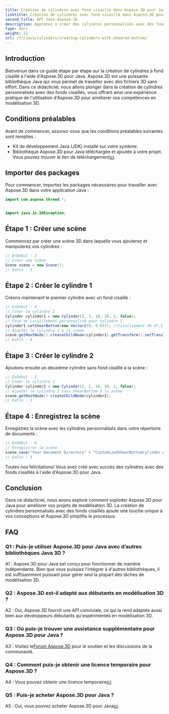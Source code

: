 ```yaml
---
title: Création de cylindres avec fond cisaillé dans Aspose.3D pour Java
linktitle: Création de cylindres avec fond cisaillé dans Aspose.3D pour Java
second_title: API Java Aspose.3D
description: Apprenez à créer des cylindres personnalisés avec des fonds cisaillés à l'aide d'Aspose.3D pour Java. Améliorez vos compétences en modélisation 3D avec ce guide étape par étape.
type: docs
weight: 12
url: /fr/java/cylinders/creating-cylinders-with-sheared-bottom/
---
```

## Introduction

Bienvenue dans ce guide étape par étape sur la création de cylindres à fond cisaillé à l'aide d'Aspose.3D pour Java. Aspose.3D est une puissante bibliothèque Java qui vous permet de travailler avec des fichiers 3D sans effort. Dans ce didacticiel, nous allons plonger dans la création de cylindres personnalisés avec des fonds cisaillés, vous offrant ainsi une expérience pratique de l'utilisation d'Aspose.3D pour améliorer vos compétences en modélisation 3D.

## Conditions préalables

Avant de commencer, assurez-vous que les conditions préalables suivantes sont remplies :
- Kit de développement Java (JDK) installé sur votre système.
-  Bibliothèque Aspose.3D pour Java téléchargée et ajoutée à votre projet. Vous pouvez trouver le lien de téléchargement[ici](https://releases.aspose.com/3d/java/).

## Importer des packages

Pour commencer, importez les packages nécessaires pour travailler avec Aspose.3D dans votre application Java :
```java
import com.aspose.threed.*;


import java.io.IOException;
```

## Étape 1 : Créer une scène

Commencez par créer une scène 3D dans laquelle vous ajouterez et manipulerez vos cylindres :
```java
// ExDébut : 3
// Créer une scène
Scene scene = new Scene();
// ExFin : 3
```

## Étape 2 : Créer le cylindre 1

Créons maintenant le premier cylindre avec un fond cisaillé :
```java
// ExDébut : 4
// Créer le cylindre 1
Cylinder cylinder1 = new Cylinder(2, 2, 10, 20, 1, false);
// Fond de cisaillement personnalisé pour cylindre 1
cylinder1.setShearBottom(new Vector2(0, 0.83)); //Cisaillement de 47,5 degrés dans le plan xy (axe z)
// Ajouter le cylindre 1 à la scène
scene.getRootNode().createChildNode(cylinder1).getTransform().setTranslation(10, 0, 0);
// ExFin : 4
```

## Étape 3 : Créer le cylindre 2

Ajoutons ensuite un deuxième cylindre sans fond cisaillé à la scène :
```java
// ExDébut : 5
// Créer le cylindre 2
Cylinder cylinder2 = new Cylinder(2, 2, 10, 20, 1, false);
// Ajouter le cylindre 2 sans ShearBottom à la scène
scene.getRootNode().createChildNode(cylinder2);
// ExFin : 5
```

## Étape 4 : Enregistrez la scène

Enregistrez la scène avec les cylindres personnalisés dans votre répertoire de documents :
```java
// ExDébut : 6
// Enregistrer la scène
scene.save("Your Document Directory" + "CustomizedShearBottomCylinder.obj", FileFormat.WAVEFRONTOBJ);
// ExFin : 6
```

Toutes nos félicitations! Vous avez créé avec succès des cylindres avec des fonds cisaillés à l'aide d'Aspose.3D pour Java.

## Conclusion

Dans ce didacticiel, nous avons exploré comment exploiter Aspose.3D pour Java pour améliorer vos projets de modélisation 3D. La création de cylindres personnalisés avec des fonds cisaillés ajoute une touche unique à vos conceptions et Aspose.3D simplifie le processus.

## FAQ

### Q1 : Puis-je utiliser Aspose.3D pour Java avec d’autres bibliothèques Java 3D ?

A1 : Aspose.3D pour Java est conçu pour fonctionner de manière indépendante. Bien que vous puissiez l'intégrer à d'autres bibliothèques, il est suffisamment puissant pour gérer seul la plupart des tâches de modélisation 3D.

### Q2 : Aspose.3D est-il adapté aux débutants en modélisation 3D ?

A2 : Oui, Aspose.3D fournit une API conviviale, ce qui la rend adaptée aussi bien aux développeurs débutants qu'expérimentés en modélisation 3D.

### Q3 : Où puis-je trouver une assistance supplémentaire pour Aspose.3D pour Java ?

 A3 : Visitez le[Forum Aspose.3D](https://forum.aspose.com/c/3d/18) pour le soutien et les discussions de la communauté.

### Q4 : Comment puis-je obtenir une licence temporaire pour Aspose.3D ?

 A4 : Vous pouvez obtenir une licence temporaire[ici](https://purchase.aspose.com/temporary-license/).

### Q5 : Puis-je acheter Aspose.3D pour Java ?

 A5 : Oui, vous pouvez acheter Aspose.3D pour Java[ici](https://purchase.aspose.com/buy).